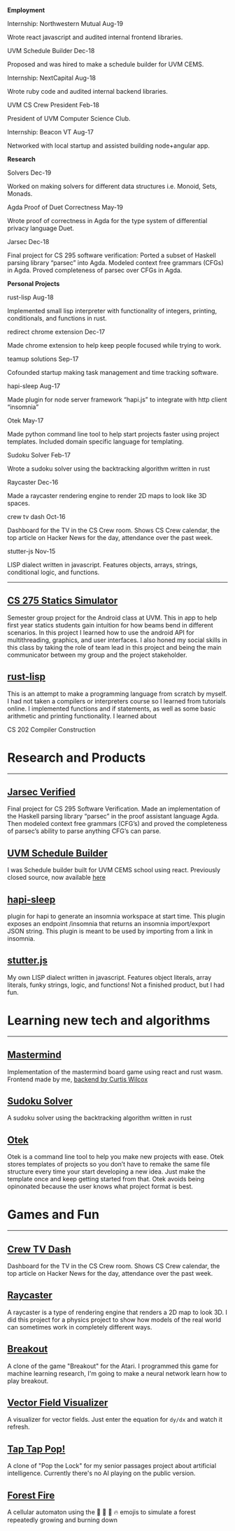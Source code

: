 



**Employment**

Internship: Northwestern Mutual	Aug-19

Wrote react javascript and audited internal frontend libraries. 



UVM Schedule Builder	Dec-18

Proposed and was hired to make a schedule builder for UVM CEMS.



Internship: NextCapital	Aug-18

Wrote ruby code and audited internal backend libraries.



UVM CS Crew President	Feb-18

President of UVM Computer Science Club.



Internship: Beacon VT	Aug-17

Networked with local startup and assisted building node+angular app.



**Research**

Solvers	Dec-19

Worked on making solvers for different data structures i.e. Monoid, Sets, Monads.



Agda Proof of Duet Correctness	May-19

Wrote proof of correctness in Agda for the type system of differential privacy language Duet.



Jarsec	Dec-18

Final project for CS 295 software verification: Ported a subset of Haskell parsing library “parsec” into Agda. Modeled context free grammars (CFGs) in Agda. Proved completeness of parsec over CFGs in Agda.



**Personal Projects**

rust-lisp	Aug-18

Implemented small lisp interpreter with functionality of integers, printing, conditionals, and functions in rust.



redirect chrome extension	Dec-17

Made chrome extension to help keep people focused while trying to work.



teamup solutions	Sep-17

Cofounded startup making task management and time tracking software.



hapi-sleep	Aug-17

Made plugin for node server framework “hapi.js” to integrate with http client “insomnia”



Otek	May-17

Made python command line tool to help start projects faster using project templates. Included domain specific language for templating.



Sudoku Solver 	Feb-17

Wrote a sudoku solver using the backtracking algorithm written in rust



Raycaster	Dec-16

Made a raycaster rendering engine to render 2D maps to look like 3D spaces.



crew tv dash	Oct-16

Dashboard for the TV in the CS Crew room. Shows CS Crew calendar, the top article on Hacker News for the day, attendance over the past week.



stutter-js	Nov-15

LISP dialect written in javascript. Features objects, arrays, strings, conditional logic, and functions.











<hr />






## [CS 275 Statics Simulator](https://github.com/jaywunder/CS-275-Statics-Simulator)
Semester group project for the Android class at UVM. This in app to help first year statics students gain intuition for how beams bend in different scenarios.  In this project I learned how to use the android API for multithreading, graphics, and user interfaces. I also honed my social skills in this class by taking the role of team lead in this project and being the main communicator between my group and the project stakeholder.



## [rust-lisp](https://github.com/jaywunder/rust-lisp)

This is an attempt to make a programming language from scratch by myself. I had not taken a compilers or interpreters course so I learned from tutorials online. I implemented functions and if statements, as well as some basic arithmetic and printing functionality.  I learned about 



CS 202 Compiler Construction





# Research and Products

<hr>

## [Jarsec Verified](https://github.com/jaywunder/jarsec-verified)
Final project for CS 295 Software Verification. Made an implementation of the Haskell parsing library “parsec” in the proof assistant language Agda. Then modeled context free grammars (CFG’s) and proved the completeness of parsec’s ability to parse anything CFG’s can parse.



## [UVM Schedule Builder](https://jwunder.w3.uvm.edu/schedule-builder/public/index.php/home)
I was Schedule builder built for UVM CEMS school using react. Previously closed source, now available [here](https://github.com/jaywunder/schedule-builder)



## [hapi-sleep](https://github.com/jaywunder/hapi-sleep)

plugin for hapi to generate an insomnia workspace at start time. This plugin exposes an endpoint /insomnia that returns an insomnia import/export JSON string. This plugin is meant to be used by importing from a link in insomnia.

## [stutter.js](http://github.com/jaywunder/stutter.js)

My own LISP dialect written in javascript. Features object literals, array literals, funky strings, logic, and functions!  Not a finished product, but I had fun.



# Learning new tech and algorithms

<hr>

## [Mastermind](/mastermind-front/)
Implementation of the mastermind board game using react and rust wasm.  Frontend made by me, [backend by Curtis Wilcox](https://github.com/quillcox/Mastermind)

## [Sudoku Solver](https://github.com/jaywunder/sudoku)
A sudoku solver using the backtracking algorithm written in rust

## [Otek](https://github.com/jaywunder/otek)

Otek is a command line tool to help you make new projects with ease.  Otek stores templates of projects so you don’t have to remake the same file structure every time your start developing a new idea. Just make the template once and keep getting started from that. Otek avoids being opinonated because the user knows what project format is best.


# Games and Fun

<hr>


## [Crew TV Dash](https://github.com/jaywunder/crew-tv-dash)
Dashboard for the TV in the CS Crew room. Shows CS Crew calendar, the top article on Hacker News for the day, attendance over the past week.

## [Raycaster](/raycaster/)

A raycaster is a type of rendering engine that renders a 2D map to look 3D.  I did this project for a physics project to show how models of the real world can sometimes work in completely different ways.


## [Breakout](/breakout/)

A clone of the game "Breakout" for the Atari.  I programmed this game for machine learning research, I'm going to make a neural network learn how to play breakout.

## [Vector Field Visualizer](//jacobwunder.com/vector-field)

A visualizer for vector fields.  Just enter the equation for `dy/dx` and watch it refresh.

## [Tap Tap Pop!](//jacobwunder.com/tap-tap-pop)

A clone of "Pop the Lock" for my senior passages project about artificial intelligence. Currently there's no AI playing on the public version.

## [Forest Fire](//jacobwunder.com/forest-fire)

A cellular automaton using the 🌲 🍂 🍁 🔥 emojis to simulate a forest repeatedly growing and burning down
